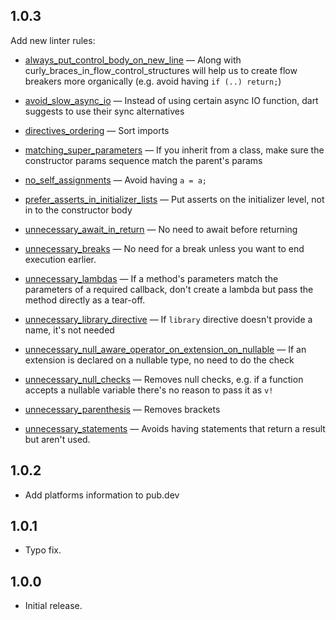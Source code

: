 ## 1.0.3

Add new linter rules:

- [always_put_control_body_on_new_line](https://dart.dev/tools/linter-rules/always_put_control_body_on_new_line) — Along with curly_braces_in_flow_control_structures will help us to create flow breakers more organically (e.g. avoid having `if (..) return;`)
    
- [avoid_slow_async_io](https://dart.dev/tools/linter-rules/avoid_slow_async_io) — Instead of using certain async IO function, dart suggests to use their sync alternatives

- [directives_ordering](https://dart.dev/tools/linter-rules/directives_ordering) — Sort imports

- [matching_super_parameters](https://dart.dev/tools/linter-rules/matching_super_parameters) — If you inherit from a class, make sure the constructor params sequence match the parent's params

- [no_self_assignments](https://dart.dev/tools/linter-rules/no_self_assignments) — Avoid having `a = a;`

- [prefer_asserts_in_initializer_lists](https://dart.dev/tools/linter-rules/prefer_asserts_in_initializer_lists) — Put asserts on the initializer level, not in to the constructor body

- [unnecessary_await_in_return](https://dart.dev/tools/linter-rules/unnecessary_await_in_return) — No need to await before returning

- [unnecessary_breaks](https://dart.dev/tools/linter-rules/unnecessary_breaks) — No need for a break unless you want to end execution earlier.

- [unnecessary_lambdas](https://dart.dev/tools/linter-rules/unnecessary_lambdas) — If a method's parameters match the parameters of a required callback, don't create a lambda but pass the method directly as a tear-off.

- [unnecessary_library_directive](https://dart.dev/tools/linter-rules/unnecessary_library_directive) — If `library` directive doesn't provide a name, it's not needed

- [unnecessary_null_aware_operator_on_extension_on_nullable](https://dart.dev/tools/linter-rules/unnecessary_null_aware_operator_on_extension_on_nullable) — If an extension is declared on a nullable type, no need to do the check

- [unnecessary_null_checks](https://dart.dev/tools/linter-rules/unnecessary_null_checks) — Removes null checks, e.g. if a function accepts a nullable variable there's no reason to pass it as `v!`

- [unnecessary_parenthesis](https://dart.dev/tools/linter-rules/unnecessary_parenthesis) — Removes brackets

- [unnecessary_statements](https://dart.dev/tools/linter-rules/unnecessary_statements) — Avoids having statements that return a result but aren't used.

## 1.0.2

* Add platforms information to pub.dev

## 1.0.1

* Typo fix.

## 1.0.0

* Initial release.
